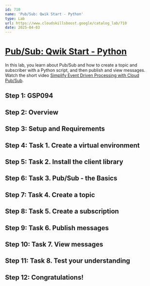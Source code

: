 ```yaml
---
id: 710
name: 'Pub/Sub: Qwik Start - Python'
type: Lab
url: https://www.cloudskillsboost.google/catalog_lab/710
date: 2025-04-03
---
```


# [Pub/Sub: Qwik Start - Python](https://www.cloudskillsboost.google/catalog_lab/710)

In this lab, you learn about Pub/Sub and how to create a topic and subscriber with a Python script, and then publish and view messages. Watch the short video <A HREF="https://youtu.be/oKU2wbTXMTY">Simplify Event Driven Processing with Cloud Pub/Sub</A>.

## Step 1: GSP094

## Step 2: Overview

## Step 3: Setup and Requirements

## Step 4: Task 1. Create a virtual environment

## Step 5: Task 2. Install the client library

## Step 6: Task 3. Pub/Sub - the Basics

## Step 7: Task 4. Create a topic

## Step 8: Task 5. Create a subscription

## Step 9: Task 6. Publish messages

## Step 10: Task 7. View messages

## Step 11: Task 8. Test your understanding

## Step 12: Congratulations!
